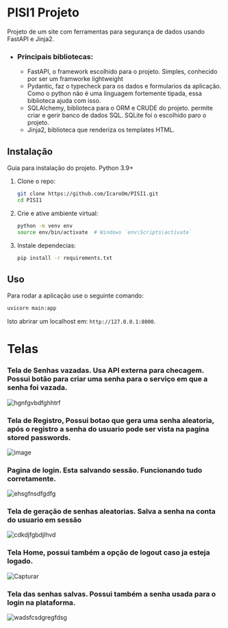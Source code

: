 # PISI1 Projeto

Projeto de um site com ferramentas para segurança de dados usando FastAPI e Jinja2.

 - ### Principais bibliotecas:
     - FastAPI, o framework escolhido para o projeto. Simples, conhecido por ser um framworke lightweight
     - Pydantic, faz o typecheck para os dados e formularios da aplicação. Como o python não é uma linguagem  fortemente tipada, essa biblioteca ajuda com isso.
     - SQLAlchemy, biblioteca para o ORM e CRUDE do projeto. permite criar e gerir banco de  dados SQL. SQLite foi o escolhido paro o projeto.
     - Jinja2, biblioteca que renderiza os templates HTML.
       
## Instalação

Guia para instalação do projeto. Python 3.9+

1. Clone o repo:

    ```bash
    git clone https://github.com/IcaroOm/PISI1.git
    cd PISI1
    ```

2. Crie e ative ambiente virtual:

    ```bash
    python -m venv env
    source env/bin/activate  # Windows `env\Scripts\activate`
    ```

3. Instale dependecias:

    ```bash
    pip install -r requirements.txt
    ```

## Uso

Para rodar a aplicação use o seguinte comando:

```bash
uvicorn main:app
```

Isto abrirar um localhost em: `http://127.0.0.1:8000`.


# Telas
### Tela de Senhas vazadas. Usa API externa para checagem. Possui botão para criar uma senha para o serviço em que a senha foi vazada.
![hgnfgvbdfghhtrf](https://github.com/user-attachments/assets/fce7cad9-4d28-4de1-ab87-bb36909eb0fa)
### Tela de Registro, Possui botao que gera uma senha aleatoria, após o registro a senha do usuario pode ser vista na pagina stored passwords.
![image](https://github.com/user-attachments/assets/379ce068-0e56-48cb-be9a-c15af6d7c5bb)
### Pagina de login. Esta salvando sessão. Funcionando tudo corretamente.
![ehsgfnsdfgdfg](https://github.com/user-attachments/assets/b1465cdb-66cd-4eda-9c6d-f6966dab251c)
### Tela de geração de senhas aleatorias. Salva a senha na conta do usuario em sessão
![cdkdjfgbdjlhvd](https://github.com/user-attachments/assets/bceaa992-6a6e-4865-98df-9ca2ee96968d)
### Tela Home, possui também a opção de logout caso ja esteja logado.
![Capturar](https://github.com/user-attachments/assets/dea07fb0-735b-4729-be28-7ee7b404ee11)
### Tela das senhas salvas. Possui também a senha usada para o login na plataforma.
![wadsfcsdgregfdsg](https://github.com/user-attachments/assets/3c597b65-fb5d-483d-8504-06921a1da675)
